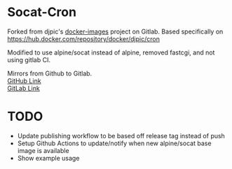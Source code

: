 # Socat-Cron

Forked from djpic's [docker-images](https://gitlab.com/djpic/docker-images) project on Gitlab. 
Based specifically on https://hub.docker.com/repository/docker/djpic/cron

Modified to use alpine/socat instead of alpine, removed fastcgi, and not using gitlab CI.

Mirrors from Github to Gitlab.\
[GitHub Link](https://github.com/11matt556/socat-cron)
\
[GitLab Link](https://gitlab.com/11matt556/docker-cron)

# TODO 
* Update publishing workflow to be based off release tag instead of push
* Setup Github Actions to update/notify when new alpine/socat base image is available
* Show example usage
